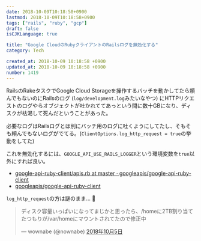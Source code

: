 ```yaml
---
date: 2018-10-09T10:18:58+0900
lastmod: 2018-10-09T10:18:58+0900
tags: ["rails", "ruby", "gcp"]
draft: false
isCJKLanguage: true

title: "Google CloudのRubyクライアントのRailsログを無効化する"
category: Tech

created_at: 2018-10-09 10:18:58 +0900
updated_at: 2018-10-09 10:18:58 +0900
number: 1419
---
```


RailsのRakeタスクでGoogle Cloud Storageを操作するバッチを動かしてたら頼んでもないのにRailsのログ (`log/development.log`みたいなやつ) にHTTPリクエストのログやらオブジェクトが吐かれててあっという間に数十GBになり、ディスクが枯渇して死んだということがあった。

必要なログはRailsログとは別にバッチ用のログに吐くようにしてたし、そもそも頼んでもないログがでてる。(`ClientOptions.log_http_request = true`の挙動をしてた)

これを無効化するには、`GOOGLE_API_USE_RAILS_LOGGER`という環境変数を`true`以外にすれば良い。

* [google-api-ruby-client/apis.rb at master · googleapis/google-api-ruby-client](https://github.com/googleapis/google-api-ruby-client/blob/1fd5929d7cc6d3c556be26f487f438bb30270905/lib/google/apis.rb#L47-L55)
* [googleapis/google-api-ruby-client](https://github.com/googleapis/google-api-ruby-client#logging)

`log_http_request`の方は謎のまま... :thinking: 

<blockquote class="twitter-tweet" data-lang="ja"><p lang="ja" dir="ltr">ディスク容量いっぱいになってまじかと思ったら、/homeに2TB割り当てたつもりが/var/homeにマウントされてたので修正中</p>&mdash; wownabe (@nownabe) <a href="https://twitter.com/nownabe/status/1048270451955265536?ref_src=twsrc%5Etfw">2018年10月5日</a></blockquote>
<script async src="https://platform.twitter.com/widgets.js" charset="utf-8"></script>



